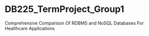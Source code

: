 # DB225_TermProject_Group1
Comprehensive Comparison Of RDBMS and NoSQL Databases For Healthcare Applications
